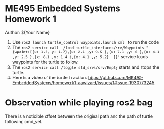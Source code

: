 # ME495 Embedded Systems Homework 1
Author: ${Your Name}
1. Use `ros2 launch turtle_control waypoints.launch.xml ` to run the code
2. The `ros2 service call  /load turtle_interfaces/srv/Waypoints "{wpoint:[{x: 1.5, y: 1.7},{x: 2.1 ,y: 9.5 },{x: 7.1 ,y: 6 },{x: 4.1 ,y: 2.5 },{x: 8.1 ,y: 1.4 },{x: 4.1 ,y: 5.2}  ]}"` service loads waypoints for the turtle to follow.
3. The `ros2 service call /toggle std_srvs/srv/Empty` starts and stops the turtle.
4. Here is a video of the turtle in action.
   https://github.com/ME495-EmbeddedSystems/homework1-aawizard/issues/1#issue-1930773245


# Observation while playing ros2 bag

There is a noticible offset between the original path and the path of turtle following cmd_vel.